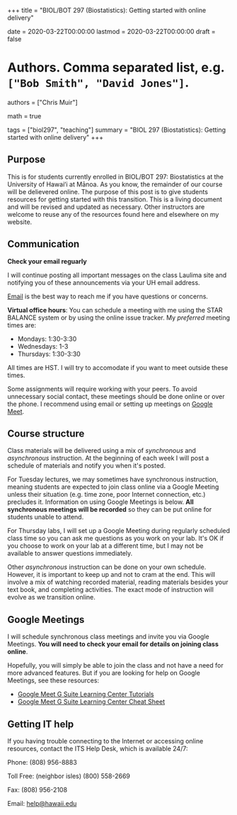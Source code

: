 +++
title = "BIOL/BOT 297 (Biostatistics): Getting started with online delivery"

date = 2020-03-22T00:00:00
lastmod = 2020-03-22T00:00:00
draft = false

# Authors. Comma separated list, e.g. `["Bob Smith", "David Jones"]`.
authors = ["Chris Muir"]

math = true

tags = ["biol297", "teaching"]
summary = "BIOL 297 (Biostatistics): Getting started with online delivery"
+++

## Purpose

This is for students currently enrolled in BIOL/BOT 297: Biostatistics at the University of Hawaiʻi at Mānoa. As you know, the remainder of our course will be delievered online. The purpose of this post is to give students resources for getting started with this transition. This is a living document and will be revised and updated as necessary. Other instructors are welcome to reuse any of the resources found here and elsewhere on my website.

## Communication

**Check your email reguarly**

I will continue posting all important messages on the class Laulima site and notifying you of these announcements via your UH email address.

[Email](mailto:cdmuir@hawaii.edu) is the best way to reach me if you have questions or concerns.

**Virtual office hours**: You can schedule a meeting with me using the STAR BALANCE system or by using the online issue tracker. My *preferred* meeting times are:

* Mondays: 1:30-3:30
* Wednesdays: 1-3
* Thursdays: 1:30-3:30

All times are HST. I will try to accomodate if you want to meet outside these times.

Some assignments will require working with your peers. To avoid unnecessary social contact, these meetings should be done online or over the phone. I recommend using email or setting up meetings on [Google Meet](https://meet.google.com/).

## Course structure

Class materials will be delivered using a mix of *synchronous* and *asynchronous* instruction. At the beginning of each week I will post a schedule of materials and notify you when it's posted.

For Tuesday lectures, we may sometimes have synchronous instruction, meaning students are expected to join class online via a Google Meeting unless their situation (e.g. time zone, poor Internet connection, etc.) precludes it. Information on using Google Meetings is below. **All synchronous meetings will be recorded** so they can be put online for students unable to attend.

For Thursday labs, I will set up a Google Meeting during regularly scheduled class time so you can ask me questions as you work on your lab. It's OK if you choose to work on your lab at a different time, but I may not be available to answer questions immediately.

Other *asynchronous* instruction can be done on your own schedule. However, it is important to keep up and not to cram at the end. This will involve a mix of watching recorded material, reading materials besides your text book, and completing activities. The exact mode of instruction will evolve as we transition online.

## Google Meetings

I will schedule synchronous class meetings and invite you via Google Meetings. **You will need to check your email for details on joining class online**.

Hopefully, you will simply be able to join the class and not have a need for more advanced features. But if you are looking for help on Google Meetings, see these resources:

* [Google Meet G Suite Learning Center Tutorials](https://support.google.com/a/users/answer/9282720)
* [Google Meet G Suite Learning Center Cheat Sheet](https://www.google.com/url?q=https://support.google.com/a/users/answer/9300131&sa=D&ust=1584061477777000&usg=AFQjCNHtvRl_iYI69A7hZE5X2hXoWVpBvw)

## Getting IT help

If you having trouble connecting to the Internet or accessing online resources, contact the ITS Help Desk, which is available 24/7:

Phone: (808) 956-8883

Toll Free: (neighbor isles) (800) 558-2669

Fax: (808) 956-2108

Email: help@hawaii.edu
